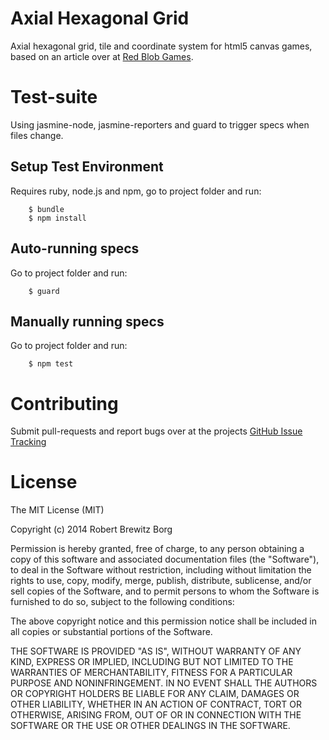 # Axial Hexagonal Grid

Axial hexagonal grid, tile and coordinate system for html5 canvas games, based on an article over at [Red Blob Games](http://www.redblobgames.com/grids/hexagons/).

# Test-suite

Using jasmine-node, jasmine-reporters and guard to trigger specs when files change.

## Setup Test Environment

Requires ruby, node.js and npm, go to project folder and run:

```
    $ bundle
    $ npm install
```

## Auto-running specs

Go to project folder and run:

```
    $ guard
```

## Manually running specs

Go to project folder and run:

```
    $ npm test
```

# Contributing

Submit pull-requests and report bugs over at the projects [GitHub Issue Tracking](https://github.com/RobertBrewitz/axial-hexagonal-grid/issues)

# License

The MIT License (MIT)

Copyright (c) 2014 Robert Brewitz Borg

Permission is hereby granted, free of charge, to any person obtaining a copy
of this software and associated documentation files (the "Software"), to deal
in the Software without restriction, including without limitation the rights
to use, copy, modify, merge, publish, distribute, sublicense, and/or sell
copies of the Software, and to permit persons to whom the Software is
furnished to do so, subject to the following conditions:

The above copyright notice and this permission notice shall be included in
all copies or substantial portions of the Software.

THE SOFTWARE IS PROVIDED "AS IS", WITHOUT WARRANTY OF ANY KIND, EXPRESS OR
IMPLIED, INCLUDING BUT NOT LIMITED TO THE WARRANTIES OF MERCHANTABILITY,
FITNESS FOR A PARTICULAR PURPOSE AND NONINFRINGEMENT. IN NO EVENT SHALL THE
AUTHORS OR COPYRIGHT HOLDERS BE LIABLE FOR ANY CLAIM, DAMAGES OR OTHER
LIABILITY, WHETHER IN AN ACTION OF CONTRACT, TORT OR OTHERWISE, ARISING FROM,
OUT OF OR IN CONNECTION WITH THE SOFTWARE OR THE USE OR OTHER DEALINGS IN
THE SOFTWARE.
